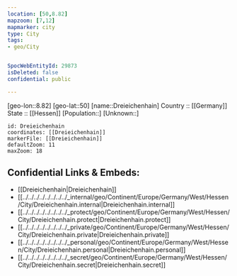 ```yaml
---
location: [50,8.82] 
mapzoom: [7,12] 
mapmarker: city 
type: City
tags:
- geo/City


SpocWebEntityId: 29873
isDeleted: false
confidential: public

---
```

[geo-lon::8.82] 
[geo-lat::50] 
[name::Dreieichenhain] 
Country :: [[Germany]]  
State :: [[Hessen]] 
[Population::] 
[Unknown::] 


```leaflet
id: Dreieichenhain
coordinates: [[Dreieichenhain]] 
markerFile: [[Dreieichenhain]] 
defaultZoom: 11 
maxZoom: 18
```


## Confidential Links & Embeds: 
- [[Dreieichenhain|Dreieichenhain]]  
- [[../../../../../../../../_internal/geo/Continent/Europe/Germany/West/Hessen/City/Dreieichenhain.internal|Dreieichenhain.internal]] 
- [[../../../../../../../../_protect/geo/Continent/Europe/Germany/West/Hessen/City/Dreieichenhain.protect|Dreieichenhain.protect]] 
- [[../../../../../../../../_private/geo/Continent/Europe/Germany/West/Hessen/City/Dreieichenhain.private|Dreieichenhain.private]] 
- [[../../../../../../../../_personal/geo/Continent/Europe/Germany/West/Hessen/City/Dreieichenhain.personal|Dreieichenhain.personal]] 
- [[../../../../../../../../_secret/geo/Continent/Europe/Germany/West/Hessen/City/Dreieichenhain.secret|Dreieichenhain.secret]] 
